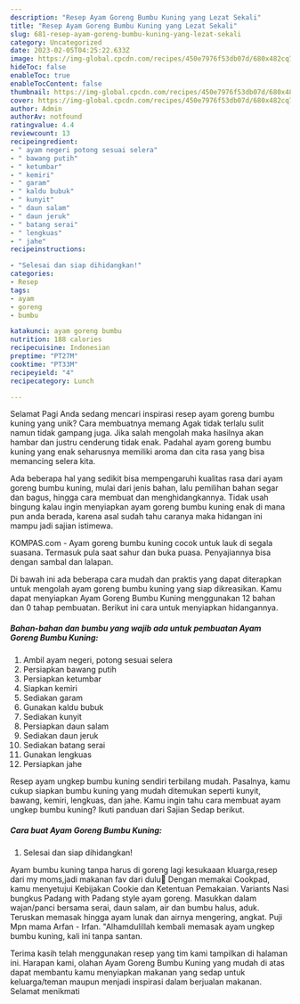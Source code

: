 ```yaml
---
description: "Resep Ayam Goreng Bumbu Kuning yang Lezat Sekali"
title: "Resep Ayam Goreng Bumbu Kuning yang Lezat Sekali"
slug: 681-resep-ayam-goreng-bumbu-kuning-yang-lezat-sekali
category: Uncategorized
date: 2023-02-05T04:25:22.633Z
image: https://img-global.cpcdn.com/recipes/450e7976f53db07d/680x482cq70/ayam-goreng-bumbu-kuning-foto-resep-utama.jpg
hideToc: false
enableToc: true
enableTocContent: false
thumbnail: https://img-global.cpcdn.com/recipes/450e7976f53db07d/680x482cq70/ayam-goreng-bumbu-kuning-foto-resep-utama.jpg
cover: https://img-global.cpcdn.com/recipes/450e7976f53db07d/680x482cq70/ayam-goreng-bumbu-kuning-foto-resep-utama.jpg
author: Admin
authorAv: notfound
ratingvalue: 4.4
reviewcount: 13
recipeingredient:
- " ayam negeri potong sesuai selera"
- " bawang putih"
- " ketumbar"
- " kemiri"
- " garam"
- " kaldu bubuk"
- " kunyit"
- " daun salam"
- " daun jeruk"
- " batang serai"
- " lengkuas"
- " jahe"
recipeinstructions:

- "Selesai dan siap dihidangkan!"
categories:
- Resep
tags:
- ayam
- goreng
- bumbu

katakunci: ayam goreng bumbu 
nutrition: 188 calories
recipecuisine: Indonesian
preptime: "PT27M"
cooktime: "PT33M"
recipeyield: "4"
recipecategory: Lunch

---
```



Selamat Pagi Anda sedang mencari inspirasi resep ayam goreng bumbu kuning yang unik? Cara membuatnya memang Agak tidak terlalu sulit namun tidak gampang juga. Jika salah mengolah maka hasilnya akan hambar dan justru cenderung tidak enak. Padahal ayam goreng bumbu kuning yang enak seharusnya memiliki aroma dan cita rasa yang bisa memancing selera kita.


Ada beberapa hal yang sedikit bisa mempengaruhi kualitas rasa dari ayam goreng bumbu kuning, mulai dari jenis bahan, lalu pemilihan bahan segar dan bagus, hingga cara membuat dan menghidangkannya. Tidak usah bingung kalau ingin menyiapkan ayam goreng bumbu kuning enak di mana pun anda berada, karena asal sudah tahu caranya maka hidangan ini mampu jadi sajian istimewa.

KOMPAS.com - Ayam goreng bumbu kuning cocok untuk lauk di segala suasana. Termasuk pula saat sahur dan buka puasa. Penyajiannya bisa dengan sambal dan lalapan.


Di bawah ini ada beberapa cara mudah dan praktis yang dapat diterapkan untuk mengolah ayam goreng bumbu kuning yang siap dikreasikan. Kamu dapat menyiapkan Ayam Goreng Bumbu Kuning menggunakan 12 bahan dan 0 tahap pembuatan. Berikut ini cara untuk menyiapkan hidangannya.

<!--inarticleads1-->

##### Bahan-bahan dan bumbu yang wajib ada untuk pembuatan Ayam Goreng Bumbu Kuning:

1. Ambil  ayam negeri, potong sesuai selera
1. Persiapkan  bawang putih
1. Persiapkan  ketumbar
1. Siapkan  kemiri
1. Sediakan  garam
1. Gunakan  kaldu bubuk
1. Sediakan  kunyit
1. Persiapkan  daun salam
1. Sediakan  daun jeruk
1. Sediakan  batang serai
1. Gunakan  lengkuas
1. Persiapkan  jahe


Resep ayam ungkep bumbu kuning sendiri terbilang mudah. Pasalnya, kamu cukup siapkan bumbu kuning yang mudah ditemukan seperti kunyit, bawang, kemiri, lengkuas, dan jahe. Kamu ingin tahu cara membuat ayam ungkep bumbu kuning? Ikuti panduan dari Sajian Sedap berikut. 

<!--inarticleads2-->

##### Cara buat Ayam Goreng Bumbu Kuning:


1. Selesai dan siap dihidangkan!

Ayam bumbu kuning tanpa harus di goreng lagi kesukaaan kluarga,resep dari my moms,jadi makanan fav dari dulu🥰 Dengan memakai Cookpad, kamu menyetujui Kebijakan Cookie dan Ketentuan Pemakaian. Variants Nasi bungkus Padang with Padang style ayam goreng. Masukkan dalam wajan/panci bersama serai, daun salam, air dan bumbu halus, aduk. Teruskan memasak hingga ayam lunak dan airnya mengering, angkat. Puji Mpn mama Arfan - Irfan. &#34;Alhamdulillah kembali memasak ayam ungkep bumbu kuning, kali ini tanpa santan. 

Terima kasih telah menggunakan resep yang tim kami tampilkan di halaman ini. Harapan kami, olahan Ayam Goreng Bumbu Kuning yang mudah di atas dapat membantu kamu menyiapkan makanan yang sedap untuk keluarga/teman maupun menjadi inspirasi dalam berjualan makanan. Selamat menikmati
